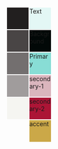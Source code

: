 <div style="display : flex;">
<div>
<div style = "width : 50px; height : 50px; background-color: #221F1F; border : 1px solid white;"></div>
<div style = "width : 50px; height : 50px; background-color: #494545; border : 1px solid white;"></div>
<div style = "width : 50px; height : 50px; background-color: #736f6f; border : 1px solid white;"></div>
<div style = "width : 50px; height : 50px; background-color: #a09c9c; border : 1px solid white;"></div>
<div style = "width : 50px; height : 50px; background-color: #F5F5F1; border : 1px solid white;"></div>
</div>
<div>
<div style = "width : 50px; height : 50px; background-color: #e3f7f5; border : 1px solid white;">Text</div>
<div style = "width : 50px; height : 50px; background-color: #020807; border : 1px solid white;">Background</div>
<div style = "width : 50px; height : 50px; background-color: #88ddd5; border : 1px solid white;">Primary</div>
<div style = "width : 50px; height : 50px; background-color: hsl(347, 79%, 30%, 30%); border : 1px solid white;">secondary-1</div>
<div style = "width : 50px; height : 50px; background-color: #ac1536; border : 1px solid white;">secondary-2</div>
<div style = "width : 50px; height : 50px; background-color: #cba848; border : 1px solid white;">accent</div>
</div>
</div>